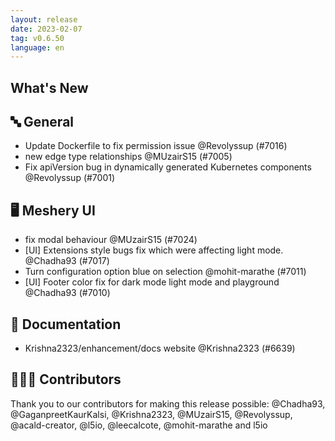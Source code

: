 ```yaml
---
layout: release
date: 2023-02-07
tag: v0.6.50
language: en
---
```


## What's New

## 🔤 General

- Update Dockerfile to fix permission issue @Revolyssup (#7016)
- new edge type relationships @MUzairS15 (#7005)
- Fix apiVersion bug in dynamically generated Kubernetes components @Revolyssup (#7001)

## 🖥 Meshery UI

- fix modal behaviour @MUzairS15 (#7024)
- [UI] Extensions style bugs fix which were affecting light mode. @Chadha93 (#7017)
- Turn configuration option blue on selection @mohit-marathe (#7011)
- [UI] Footer color fix for dark mode light mode and playground @Chadha93 (#7010)

## 📖 Documentation

- Krishna2323/enhancement/docs website @Krishna2323 (#6639)

## 👨🏽‍💻 Contributors

Thank you to our contributors for making this release possible:
@Chadha93, @GaganpreetKaurKalsi, @Krishna2323, @MUzairS15, @Revolyssup, @acald-creator, @l5io, @leecalcote, @mohit-marathe and l5io
